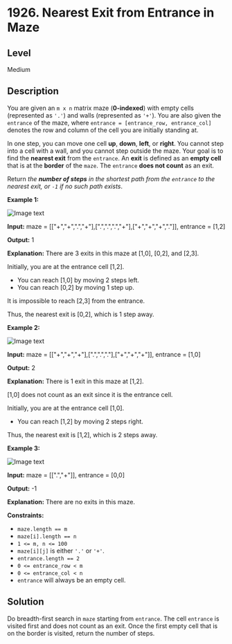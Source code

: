 # 1926. Nearest Exit from Entrance in Maze
## Level
Medium

## Description
You are given an `m x n` matrix maze (**0-indexed**) with empty cells (represented as `'.'`) and walls (represented as `'+'`). You are also given the `entrance` of the maze, where `entrance = [entrance_row, entrance_col]` denotes the row and column of the cell you are initially standing at.

In one step, you can move one cell **up**, **down**, **left**, or **right**. You cannot step into a cell with a wall, and you cannot step outside the maze. Your goal is to find the **nearest exit** from the `entrance`. An **exit** is defined as an **empty cell** that is at the **border** of the `maze`. The `entrance` **does not count** as an exit.

Return *the **number of steps** in the shortest path from the `entrance` to the nearest exit, or `-1` if no such path exists*.

**Example 1:**

![Image text](https://assets.leetcode.com/uploads/2021/06/04/nearest1-grid.jpg)

**Input:** maze = [["+","+",".","+"],[".",".",".","+"],["+","+","+","."]], entrance = [1,2]

**Output:** 1

**Explanation:** There are 3 exits in this maze at [1,0], [0,2], and [2,3].

Initially, you are at the entrance cell [1,2].
- You can reach [1,0] by moving 2 steps left.
- You can reach [0,2] by moving 1 step up.

It is impossible to reach [2,3] from the entrance.

Thus, the nearest exit is [0,2], which is 1 step away.

**Example 2:**

![Image text](https://assets.leetcode.com/uploads/2021/06/04/nearesr2-grid.jpg)

**Input:** maze = [["+","+","+"],[".",".","."],["+","+","+"]], entrance = [1,0]

**Output:** 2

**Explanation:** There is 1 exit in this maze at [1,2].

[1,0] does not count as an exit since it is the entrance cell.

Initially, you are at the entrance cell [1,0].
- You can reach [1,2] by moving 2 steps right.

Thus, the nearest exit is [1,2], which is 2 steps away.

**Example 3:**

![Image text](https://assets.leetcode.com/uploads/2021/06/04/nearest3-grid.jpg)

**Input:** maze = [[".","+"]], entrance = [0,0]

**Output:** -1

**Explanation:** There are no exits in this maze.

**Constraints:**

* `maze.length == m`
* `maze[i].length == n`
* `1 <= m, n <= 100`
* `maze[i][j]` is either `'.'` or `'+'`.
* `entrance.length == 2`
* `0 <= entrance_row < m`
* `0 <= entrance_col < n`
* `entrance` will always be an empty cell.

## Solution
Do breadth-first search in `maze` starting from `entrance`. The cell `entrance` is visited first and does not count as an exit. Once the first empty cell that is on the border is visited, return the number of steps.
